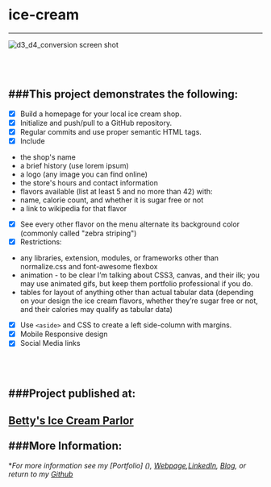 # ice-cream
---

![d3_d4_conversion screen shot](https://cloud.githubusercontent.com/assets/11747875/20286878/3dfed1d8-aa86-11e6-99dd-981ea0a6db9f.png)

<br/>
<br/>


###This project demonstrates the following:
---

- [x] Build a homepage for your local ice cream shop. 
- [x] Initialize and push/pull to a GitHub repository.
- [x] Regular commits and use proper semantic HTML tags.
- [x] Include 
- the shop's name
- a brief history (use lorem ipsum)
- a logo (any image you can find online)
- the store's hours and contact information
- flavors available (list at least 5 and no more than 42) with:
 - name, calorie count, and whether it is sugar free or not
 - a link to wikipedia for that flavor
- [x] See every other flavor on the menu alternate its background color (commonly called "zebra striping")
- [x] Restrictions:
 - any libraries, extension, modules, or frameworks other than normalize.css and font-awesome flexbox
 - animation - to be clear I’m talking about CSS3, canvas, and their ilk; you may use animated gifs, but keep them portfolio professional if you do.
 - tables for layout of anything other than actual tabular data (depending on your design the ice cream flavors, whether they’re sugar free or not, and their calories may qualify as tabular data)
- [x] Use ```<aside>``` and CSS to create a left side-column with margins.
- [x] Mobile Responsive design
- [x] Social Media links
<br/>
<br/>

###Project published at: 
---

[Betty's Ice Cream Parlor](https://trrapp12-ironyard.github.io/ice-cream/)
<br/>
<br/>
###More Information:
---

\**For more information see my [Portfolio] (), [Webpage](http://web-karma.org),[LinkedIn](https://www.linkedin.com/in/trevor-rapp-042a1037), [Blog](http://web-karma.net), or return to my [Github](https://github.com/trrapp12)*
